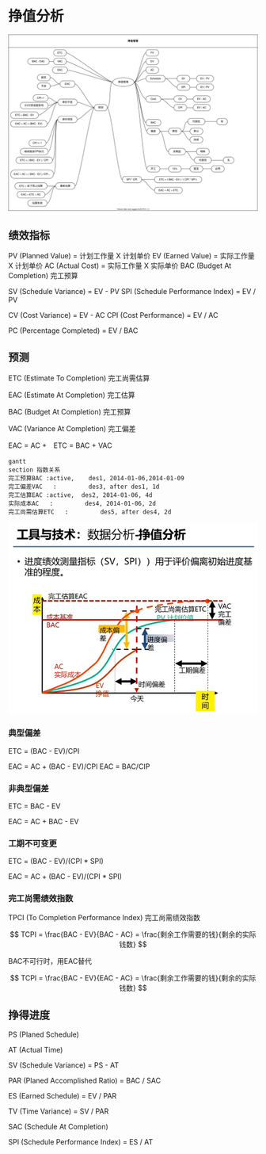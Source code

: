 # 挣值分析

![挣值分析](./挣值管理.drawio.svg '挣值分析')

## 绩效指标
PV (Planned Value) = 计划工作量 X 计划单价
EV (Earned Value) = 实际工作量 X 计划单价
AC (Actual Cost) = 实际工作量 X 实际单价
BAC (Budget At Completion) 完工预算

SV (Schedule Variance) = EV - PV
SPI (Schedule Performance Index) = EV / PV

CV (Cost Variance) = EV - AC
CPI (Cost Performance) = EV / AC

PC (Percentage Completed) = EV / BAC

## 预测

ETC (Estimate To Completion) 完工尚需估算

EAC (Estimate At Completion) 完工估算

BAC (Budget At Completion) 完工预算

VAC (Variance At Completion) 完工偏差

EAC = AC +　ETC = BAC + VAC

```mermaid
gantt
section 指数关系
完工预算BAC :active,    des1, 2014-01-06,2014-01-09
完工偏差VAC   :         des3, after des1, 1d
完工估算EAC :active,  des2, 2014-01-06, 4d
实际成本AC   :         des4, 2014-01-06, 2d
完工尚需估算ETC   :         des5, after des4, 2d
```
![挣值分析](./挣值分析.png '挣值分析')

### 典型偏差

ETC = (BAC - EV)/CPI

EAC = AC + (BAC - EV)/CPI
EAC = BAC/CIP

### 非典型偏差

ETC = BAC - EV

EAC = AC + BAC - EV

### 工期不可变更

ETC = (BAC - EV)/(CPI * SPI)

EAC = AC + (BAC - EV)/(CPI * SPI)


### 完工尚需绩效指数

TPCI (To Completion Performance Index) 完工尚需绩效指数

$$
TCPI = \frac{BAC - EV}{BAC - AC} = \frac{剩余工作需要的钱}{剩余的实际钱数}
$$

BAC不可行时，用EAC替代

$$
TCPI = \frac{BAC - EV}{EAC - AC} = \frac{剩余工作需要的钱}{剩余的实际钱数}
$$



## 挣得进度

PS (Planed Schedule)

AT (Actual Time)

SV (Schedule Variance) = PS - AT

PAR (Planed Accomplished Ratio) = BAC / SAC

ES (Earned Schedule) = EV / PAR

TV (Time Variance) = SV / PAR

SAC (Schedule At Completion)

SPI (Schedule Performance Index) = ES / AT